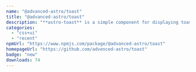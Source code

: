 ```yaml
---
name: "@advanced-astro/toast"
title: "@advanced-astro/toast"
description: "**astro-toast** is a simple component for displaying toasts on your website."
categories:
  - "css+ui"
  - "recent"
npmUrl: "https://www.npmjs.com/package/@advanced-astro/toast"
homepageUrl: "https://github.com/advenced-astro/toast"
badge: "new"
downloads: 74
---
```

